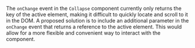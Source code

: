 The `onChange` event in the `Collapse` component currently only returns the key of the active element, making it difficult to quickly locate and scroll to it in the DOM. A proposed solution is to include an additional parameter in the `onChange` event that returns a reference to the active element. This would allow for a more flexible and convenient way to interact with the component.
